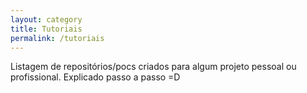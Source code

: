 ```yaml
---
layout: category
title: Tutoriais
permalink: /tutoriais
---
```


Listagem de repositórios/pocs criados para algum projeto pessoal ou profissional. Explicado passo a passo =D